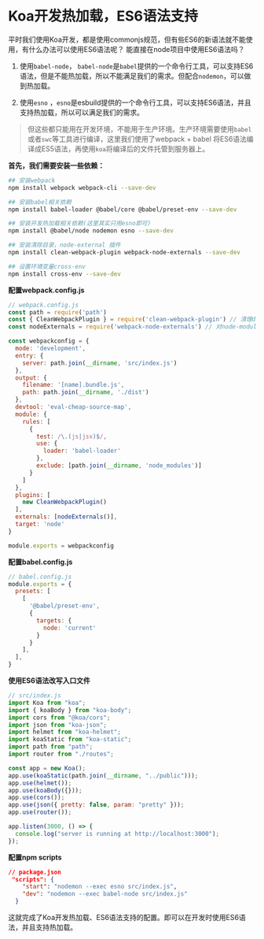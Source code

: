 # Koa开发热加载，ES6语法支持

平时我们使用Koa开发，都是使用commonjs规范，但有些ES6的新语法就不能使用，有什么办法可以使用ES6语法呢？
能直接在node项目中使用ES6语法吗？

1. 使用`babel-node`， `babel-node`是`babel`提供的一个命令行工具，可以支持ES6语法，但是不能热加载，所以不能满足我们的需求。但配合`nodemon`，可以做到热加载。

2. 使用`esno` ，`esno`是esbuild提供的一个命令行工具，可以支持ES6语法，并且支持热加载，所以可以满足我们的需求。

> 但这些都只能用在开发环境，不能用于生产环境。生产环境需要使用`babel`或者`swc`等工具进行编译，这里我们使用了webpack + babel 将ES6语法编译成ES5语法，再使用`koa`将编译后的文件托管到服务器上。

**首先，我们需要安装一些依赖：**

```bash
## 安装webpack 
npm install webpack webpack-cli --save-dev

## 安装babel相关依赖
npm install babel-loader @babel/core @babel/preset-env --save-dev

## 安装开发热加载相关依赖(这里其实只用esno即可)
npm install @babel/node nodemon esno --save-dev

## 安装清除目录，node-external 插件
npm install clean-webpack-plugin webpack-node-externals --save-dev

## 设置环境变量cross-env
npm install cross-env --save-dev

```

**配置webpack.config.js**

```js
// webpack.config.js
const path = require('path')
const { CleanWebpackPlugin } = require('clean-webpack-plugin') // 清理dist目录下的文件
const nodeExternals = require('webpack-node-externals') // 对node-modules目录下进行排除处理（排除不会使用到的模块）

const webpackconfig = {
  mode: 'development',
  entry: {
    server: path.join(__dirname, 'src/index.js')
  },
  output: {
    filename: '[name].bundle.js',
    path: path.join(__dirname, './dist')
  },
  devtool: 'eval-cheap-source-map',
  module: {
    rules: [
      {
        test: /\.(js|jsx)$/,
        use: {
          loader: 'babel-loader'
        },
        exclude: [path.join(__dirname, 'node_modules')]
      }
    ]
  },
  plugins: [
    new CleanWebpackPlugin()
  ],
  externals: [nodeExternals()],
  target: 'node'
}

module.exports = webpackconfig

```

**配置babel.config.js**

```js
// babel.config.js
module.exports = {
  presets: [
    [
      '@babel/preset-env',
      {
        targets: {
          node: 'current'
        }
      }
    ],
  ],
}
```

**使用ES6语法改写入口文件**

```js
// src/index.js
import Koa from "koa";
import { koaBody } from "koa-body";
import cors from "@koa/cors";
import json from "koa-json";
import helmet from "koa-helmet";
import koaStatic from "koa-static";
import path from "path";
import router from "./routes";

const app = new Koa();
app.use(koaStatic(path.join(__dirname, "../public")));
app.use(helmet());
app.use(koaBody({}));
app.use(cors());
app.use(json({ pretty: false, param: "pretty" }));
app.use(router());

app.listen(3000, () => {
  console.log("server is running at http://localhost:3000");
});

```

**配置npm scripts**

```json
// package.json
 "scripts": {
    "start": "nodemon --exec esno src/index.js",
    "dev": "nodemon --exec babel-node src/index.js"
  }
```

这就完成了Koa开发热加载、ES6语法支持的配置。即可以在开发时使用ES6语法，并且支持热加载。
